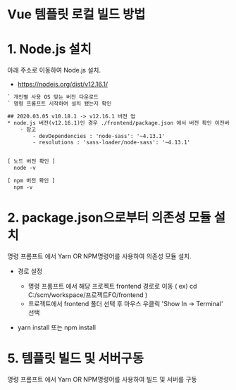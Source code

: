 Vue 템플릿 로컬 빌드 방법
==================

# 1. Node.js 설치

 아래 주소로 이동하여 Node.js 설치.
 
* https://nodejs.org/dist/v12.16.1/

``` v12.16.1 버전 설치 (2020.03.05 기준)
` 개인별 사용 OS 맞는 버전 다운로드 
` 명령 프롬프트 시작하여 설치 됐는지 확인

## 2020.03.05 v10.18.1 -> v12.16.1 버전 업
* node.js 버전(v12.16.1)인 경우 ./frontend/package.json 에서 버전 확인 이전버전인 경우 '4.13.1'으로 버전 변경 후 'npm install' 진행필수
	- 참고
		- devDependencies : 'node-sass': '~4.13.1'
		- resolutions : 'sass-loader/node-sass': '~4.13.1' 


[ 노드 버전 확인 ] 
  node -v

[ npm 버전 확인 ] 
  npm -v
```
  
# 2. package.json으로부터 의존성 모듈 설치

 명령 프롬프트 에서 Yarn OR NPM명령어를 사용하여 의존성 모듈 설치.

* 경로 설정
	- 명령 프롬프트 에서 해당 프로젝트 frontend 경로로 이동 ( ex) cd C:/scm/workspace/프로젝트FO/frontend )
	- 프로젝트에서 frontend 폴더 선택 후 마우스 우클릭 'Show In -> Terminal' 선택
	
* yarn install 또는 npm install

# 5. 템플릿 빌드 및 서버구동

 명령 프롬프트 에서 Yarn OR NPM명령어를 사용하여 빌드 및 서버를 구동
 
